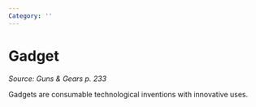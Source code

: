 ```yaml
---
Category: ''
---
```

# Gadget  
*Source: Guns & Gears p. 233*  

Gadgets are consumable technological inventions with innovative uses.